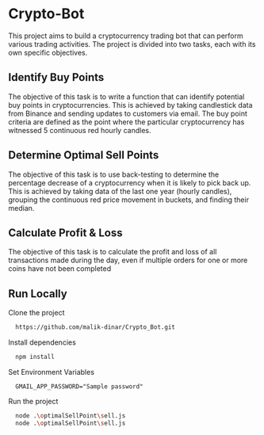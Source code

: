 # Crypto-Bot

This project aims to build a cryptocurrency trading bot that can perform various trading activities. The project is divided into two tasks, each with its own specific objectives.

## Identify Buy Points
The objective of this task is to write a function that can identify potential buy points in cryptocurrencies. This is achieved by taking candlestick data from Binance and sending updates to customers via email. The buy point criteria are defined as the point where the particular cryptocurrency has witnessed 5 continuous red hourly candles.

## Determine Optimal Sell Points
The objective of this task is to use back-testing to determine the percentage decrease of a cryptocurrency when it is likely to pick back up. This is achieved by taking data of the last one year (hourly candles), grouping the continuous red price movement in buckets, and finding their median.

## Calculate Profit & Loss
The objective of this task is to calculate the profit and loss of all transactions made during the day, even if multiple orders for one or more coins have not been completed


## Run Locally

Clone the project

```bash
  https://github.com/malik-dinar/Crypto_Bot.git
```
Install dependencies

```bash
  npm install
```

Set Environment Variables

```env
  GMAIL_APP_PASSWORD="Sample password"
```

Run the project

```bash
  node .\optimalSellPoint\sell.js
  node .\optimalSellPoint\sell.js
```


